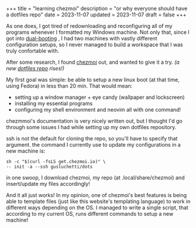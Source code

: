 +++
title = "learning chezmoi"
description = "or why everyone should have a dotfiles repo"
date = 2023-11-07
updated = 2023-11-07
draft = false
+++

As one does, I got tired of redownloading and reconfiguring all of my programs 
whenever I formatted my Windows machine. Not only that,
since I got into [dual-booting](https://en.wikipedia.org/wiki/Multi-booting)<!-- more -->
, I had two machines with vastly different configuration setups, so I never managed 
to build a workspace that I was truly confortable with. 

After some research, I found [chezmoi](https://www.chezmoi.io) out, and wanted to give it a try.
_(a new [dotfiles repo](https://github.com/gusluchetti/dots) rises!)_

My first goal was simple: be able to setup a new linux boot (at that time, using Fedora) 
in less than 20 min. That would mean:
- setting up a window manager + eye candy (wallpaper and lockscreen)
- installing my essential programs
- configuring my shell environment and neovim
all with one command!

chezmmoi's documentation is very nicely written out, but I thought I'd go through
some issues I had while setting up my own dotfiles repository.

ssh is not the default for cloning the repo, so you'll have to specify that argument.
the command I currently use to update my configurations in a new machine is:

```zsh,linenos
sh -c "$(curl -fsLS get.chezmoi.io)" \
-- init -a --ssh gusluchetti/dots
```

in one swoop, I download chezmoi, my repo (at .local/share/chezmoi) and insert/update
my files accordingly!

And it all just works! In my opinion, one of chezmoi's best features is being able
to template files (just like this website's templating language) to work in different
ways depending on the OS. I managed to write a single script, that according to my
current OS, runs different commands to setup a new machine!
